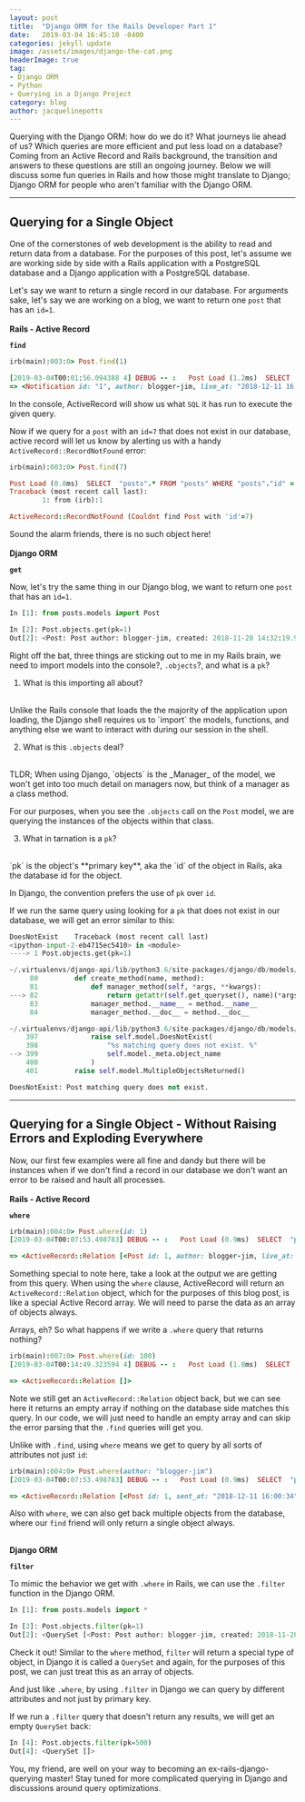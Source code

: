 ```yaml
---
layout: post
title:  "Django ORM for the Rails Developer Part 1"
date:   2019-03-04 16:45:10 -0400
categories: jekyll update
image: /assets/images/django-the-cat.png
headerImage: true
tag:
- Django ORM
- Python
- Querying in a Django Project
category: blog
author: jacquelinepotts
---
```


Querying with the Django ORM: how do we do it? What journeys lie ahead of us? Which queries are more efficient and put less load on a database? Coming from an Active Record and Rails background, the transition and answers to these questions are still an ongoing journey. Below we will discuss some fun queries in Rails and how those might translate to Django; Django ORM for people who aren't familiar with the Django ORM.

---


## Querying for a Single Object
One of the cornerstones of web development is the ability to read and return data from a database.
For the purposes of this post, let's assume we are working side by side with a Rails application with a PostgreSQL database and a Django application with a PostgreSQL database.

Let's say we want to return a single record in our database. For arguments sake, let's say we are working on a blog, we want to return one `post` that has an `id=1`.
<br>
<br>
**Rails - Active Record**

**`find`**

```ruby
irb(main):003:0> Post.find(1)

[2019-03-04T00:01:56.094388 4] DEBUG -- :   Post Load (1.2ms)  SELECT  "posts".* FROM "posts" WHERE "posts"."id" = $1 LIMIT $2  [["id", "1"], ["LIMIT", 1]]
=> <Notification id: "1", author: blogger-jim, live_at: "2018-12-11 16:00:34", created_at: "2018-12-11 04:13:54", updated_at: "2018-12-11 16:00:34", heading: "Just a regular old blog post">
```

In the console, ActiveRecord will show us what `SQL` it has run to execute the given query.

Now if we query for a `post` with an `id=7` that does not exist in our database, active record will let us know by alerting us with a handy `ActiveRecord::RecordNotFound` error:

```ruby
irb(main):003:0> Post.find(7)

Post Load (0.8ms)  SELECT  "posts".* FROM "posts" WHERE "posts"."id" = $1 LIMIT $2  [["id", nil], ["LIMIT", 1]]
Traceback (most recent call last):
        1: from (irb):1

ActiveRecord::RecordNotFound (Couldnt find Post with 'id'=7)
```

Sound the alarm friends, there is no such object here!
<br>
<br>
**Django ORM**

**`get`**

Now, let's try the same thing in our Django blog, we want to return one `post` that has an `id=1`.

```python
In [1]: from posts.models import Post                                                                    

In [2]: Post.objects.get(pk=1)                                                                   
Out[2]: <Post: Post author: blogger-jim, created: 2018-11-28 14:32:19.956328+00:00>
```
Right off the bat, three things are sticking out to me in my Rails brain, we need to import models into the console?, `.objects`?, and what is a `pk`?

1. What is this importing all about?
<br>
Unlike the Rails console that loads the the majority of the application upon loading, the Django shell requires us to `import` the models, functions, and anything else we want to interact with during our session in the shell.

2. What is this `.objects` deal?
<br>
TLDR; When using Django, `objects` is the _Manager_ of the model, we won't get into too much detail on managers now, but think of a manager as a class method.

For our purposes, when you see the `.objects` call on the `Post` model, we are querying the instances of the objects within that class.

3. What in tarnation is a `pk`?
<br>
`pk` is the object's **primary key**,
aka the `id` of the object in Rails,
aka the database id for the object.

In Django, the convention prefers the use of `pk` over `id`.

<div class="breaker"></div>

If we run the same query using looking for a `pk` that does not exist in our database, we will get an error similar to this:

```python
DoesNotExist    Traceback (most recent call last)
<ipython-input-2-eb4715ec5410> in <module>
----> 1 Post.objects.get(pk=1)

~/.virtualenvs/django-api/lib/python3.6/site-packages/django/db/models/manager.py in manager_method(self, *args, **kwargs)
     80         def create_method(name, method):
     81             def manager_method(self, *args, **kwargs):
---> 82                 return getattr(self.get_queryset(), name)(*args, **kwargs)
     83             manager_method.__name__ = method.__name__
     84             manager_method.__doc__ = method.__doc__

~/.virtualenvs/django-api/lib/python3.6/site-packages/django/db/models/query.py in get(self, *args, **kwargs)
    397             raise self.model.DoesNotExist(
    398                 "%s matching query does not exist. %"
--> 399                 self.model._meta.object_name
    400             )
    401         raise self.model.MultipleObjectsReturned()

DoesNotExist: Post matching query does not exist.
```

---

## Querying for a Single Object - Without Raising Errors and Exploding Everywhere
Now, our first few examples were all fine and dandy but there will be instances when if we don't find a record in our database we don't want an error to be raised and hault all processes.
<br>
<br>
**Rails - Active Record**

**`where`**
```ruby
irb(main):004:0> Post.where(id: 1)
[2019-03-04T00:07:53.498783] DEBUG -- :   Post Load (0.9ms)  SELECT  "posts".* FROM "posts" WHERE "posts"."id" = $1 LIMIT $2  [["id", "1"], ["LIMIT", 11]]

=> <ActiveRecord::Relation [<Post id: 1, author: blogger-jim, live_at: "2018-12-11 16:00:34", created_at: "2018-12-11 04:13:54", updated_at: "2018-12-11 16:00:34", heading: "Just a regular old blog post">]>
```

Something special to note here, take a look at the output we are getting from this query. When using the `where` clause, ActiveRecord will return an `ActiveRecord::Relation` object, which for the purposes of this blog post, is like a special Active Record array. We will need to parse the data as an array of objects always.

Arrays, eh? So what happens if we write a `.where` query that returns nothing?
```ruby
irb(main):007:0> Post.where(id: 100)
[2019-03-04T00:14:49.323594 4] DEBUG -- :   Post Load (1.0ms)  SELECT  "posts".* FROM "posts" WHERE "posts"."id" IS NULL LIMIT $1  [["LIMIT", 11]]

=> <ActiveRecord::Relation []>
```

Note we still get an `ActiveRecord::Relation` object back, but we can see here it returns an empty array if nothing on the database side matches this query. In our code, we will just need to handle an empty array and can skip the error parsing that the `.find` queries will get you.


Unlike with `.find`, using `where` means we get to query by all sorts of attributes not just `id`:

```ruby
irb(main):004:0> Post.where(author: "blogger-jim")
[2019-03-04T00:07:53.498783] DEBUG -- :   Post Load (0.9ms)  SELECT  "posts".* FROM "posts" WHERE "posts"."author" = $1 LIMIT $2  [["author", "blogger-jim"], ["LIMIT", 11]]

=> <ActiveRecord::Relation [<Post id: 1, sent_at: "2018-12-11 16:00:34", content: "You're a champ, you got this", created_at: "2018-12-11 04:13:54", updated_at: "2018-12-11 16:00:34", heading: "Just Breathe">]>
```

Also with `where`, we can also get back multiple objects from the database, where our `find` friend will only return a single object always.
<br>
<br>

**Django ORM**

**`filter`**

To mimic the behavior we get with `.where` in Rails, we can use the `.filter` function in the Django ORM.

```python
In [1]: from posts.models import *                                                                    

In [2]: Post.objects.filter(pk=1)                                                                
Out[2]: <QuerySet [<Post: Post author: blogger-jim, created: 2018-11-28 14:32:19.956328+00:00>]>
```

Check it out! Similar to the `where` method, `filter` will return a special type of object, in Django it is called a `QuerySet` and again, for the purposes of this post, we can just treat this as an array of objects.

And just like `.where`, by using `.filter` in Django we can query by different attributes and not just by primary key.

If we run a `.filter` query that doesn't return any results, we will get an empty `QuerySet` back:

```python
In [4]: Post.objects.filter(pk=500)                                                              
Out[4]: <QuerySet []>
```


<div class="breaker"></div>


You, my friend, are well on your way to becoming an ex-rails-django-querying master! Stay tuned for more complicated querying in Django and discussions around query optimizations.

